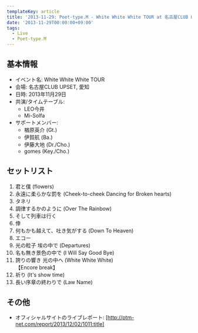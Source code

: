 ```yaml
---
templateKey: article
title: '2013-11-29: Poet-type.M - White White White TOUR at 名古屋CLUB UPSET'
date: '2013-11-29T00:00:00+09:00'
tags:
  - Live
  - Poet-type.M
---
```

## 基本情報

* イベント名: White White White TOUR
* 会場: 名古屋CLUB UPSET, 愛知 
* 日時: 2013年11月29日
* 共演/タイムテーブル:
  * LEO今井
  * Mi-Solfa
* サポートメンバー:
  * 楢原英介 (Gt.)
  * 伊賀航 (Ba.)
  * 伊藤大地 (Dr./Cho.)
  * gomes (Key./Cho.)

## セットリスト

1. 君と僕 (flowers)
1. 永遠に柔らかな罰を (Cheek-to-cheek Dancing for Broken hearts)
1. タネリ
1. 調律するかのように (Over The Rainbow)
1. そして列車は行く
1. 倖
1. 何もかも越えて、吐き気がする (Down To Heaven)
1. エコー
1. 光の粒子 埃の中で (Departures)
1. 名も無き景色の中で (I Will Say Good Bye)
1. 誇りの響き 光の中へ (White White White)<br>
  【Encore break】
1. 祈り (It's show time)
1. 長い序章の終わりで (Law Name)

## その他

* オフィシャルサイトのライブレポート: [http://ptm-net.com/report/2013/12/02/1011:title]
